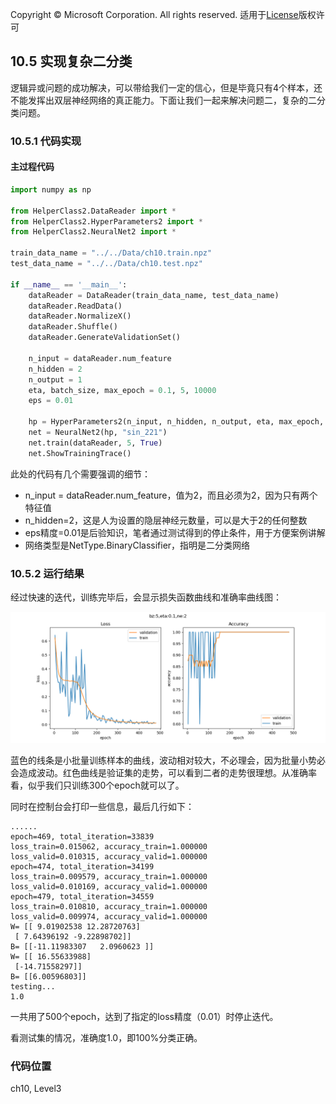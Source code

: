 Copyright © Microsoft Corporation. All rights reserved.
  适用于[License](https://github.com/Microsoft/ai-edu/blob/master/LICENSE.md)版权许可

## 10.5 实现复杂二分类

逻辑异或问题的成功解决，可以带给我们一定的信心，但是毕竟只有4个样本，还不能发挥出双层神经网络的真正能力。下面让我们一起来解决问题二，复杂的二分类问题。

### 10.5.1 代码实现

#### 主过程代码

```Python
import numpy as np

from HelperClass2.DataReader import *
from HelperClass2.HyperParameters2 import *
from HelperClass2.NeuralNet2 import *

train_data_name = "../../Data/ch10.train.npz"
test_data_name = "../../Data/ch10.test.npz"

if __name__ == '__main__':
    dataReader = DataReader(train_data_name, test_data_name)
    dataReader.ReadData()
    dataReader.NormalizeX()
    dataReader.Shuffle()
    dataReader.GenerateValidationSet()

    n_input = dataReader.num_feature
    n_hidden = 2
    n_output = 1
    eta, batch_size, max_epoch = 0.1, 5, 10000
    eps = 0.01

    hp = HyperParameters2(n_input, n_hidden, n_output, eta, max_epoch, batch_size, eps, NetType.BinaryClassifier, InitialMethod.Xavier)
    net = NeuralNet2(hp, "sin_221")
    net.train(dataReader, 5, True)
    net.ShowTrainingTrace()
```

此处的代码有几个需要强调的细节：
- n_input = dataReader.num_feature，值为2，而且必须为2，因为只有两个特征值
- n_hidden=2，这是人为设置的隐层神经元数量，可以是大于2的任何整数
- eps精度=0.01是后验知识，笔者通过测试得到的停止条件，用于方便案例讲解
- 网络类型是NetType.BinaryClassifier，指明是二分类网络

### 10.5.2 运行结果

经过快速的迭代，训练完毕后，会显示损失函数曲线和准确率曲线图：

<img src='../Images/10/sin_loss.png'/>

蓝色的线条是小批量训练样本的曲线，波动相对较大，不必理会，因为批量小势必会造成波动。红色曲线是验证集的走势，可以看到二者的走势很理想。从准确率看，似乎我们只训练300个epoch就可以了。

同时在控制台会打印一些信息，最后几行如下：

```
......
epoch=469, total_iteration=33839
loss_train=0.015062, accuracy_train=1.000000
loss_valid=0.010315, accuracy_valid=1.000000
epoch=474, total_iteration=34199
loss_train=0.009579, accuracy_train=1.000000
loss_valid=0.010169, accuracy_valid=1.000000
epoch=479, total_iteration=34559
loss_train=0.010810, accuracy_train=1.000000
loss_valid=0.009974, accuracy_valid=1.000000
W= [[ 9.01902538 12.28720763]
 [ 7.64396192 -9.22898702]]
B= [[-11.11983307   2.0960623 ]]
W= [[ 16.55633988]
 [-14.71558297]]
B= [[6.00596803]]
testing...
1.0
```
一共用了500个epoch，达到了指定的loss精度（0.01）时停止迭代。

看测试集的情况，准确度1.0，即100%分类正确。

### 代码位置

ch10, Level3
